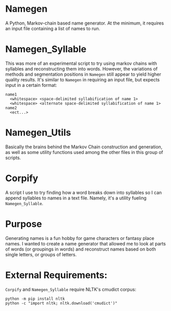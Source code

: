 # Namegen
A Python, Markov-chain based name generator.  At the minimum, it requires an input file containing a list of names to run.

# Namegen_Syllable

This was more of an experimental script to try using markov chains with syllables and reconstructing them into words. However, the variations of methods and segmentation positions in `Namegen` still appear to yield higher quality results. It's similar to `Namegen` in requiring an input file, but expects input in a certain format:

```
name1
  <whitespace> <space-delimited syllabification of name 1>
  <whitespace> <alternate space-delimited syllabification of name 1>
name2
  <ect...>
```


# Namegen_Utils
Basically the brains behind the Markov Chain construction and generation, as well as some utility functions used among the other files in this group of scripts.

# Corpify
A script I use to try finding how a word breaks down into syllables so I can append syllables to names in a text file. Namely, it's a utility fueling `Namegen_Syllable`.
 

# Purpose

Generating names is a fun hobby for game characters or fantasy place names.  I wanted to create a name generator that allowed me to look at parts of words (or groupings in words) and reconstruct names based on both single letters, or groups of letters.

# External Requirements:

`Corpify` and `Namegen_Syllable` require NLTK's cmudict corpus:
```
python -m pip install nltk
python -c "import nltk; nltk.download('cmudict')"
```
